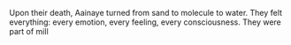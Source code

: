 Upon their death, Aainaye turned from sand to molecule to water. They felt everything: every emotion, every feeling, every consciousness. They were part of mill
